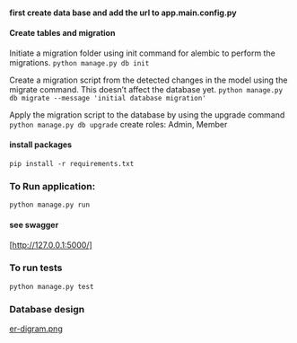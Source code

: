 



#### first create data base and add the url to app.main.config.py

#### Create tables and migration
Initiate a migration folder using init command for alembic to perform the migrations.
``` python manage.py db init ```

Create a migration script from the detected changes in the model using the migrate command. 
This doesn’t affect the database yet.
``` python manage.py db migrate --message 'initial database migration' ```


Apply the migration script to the database by using the upgrade command
``` python manage.py db upgrade ```
create roles: Admin, Member

#### install packages
```pip install -r requirements.txt```

### To Run application:
```python manage.py run```

#### see swagger
[http://127.0.0.1:5000/]


### To run tests
```python manage.py test```

### Database design

[er-digram.png](er-digram.png)
